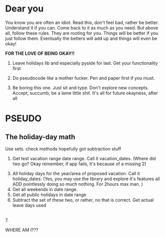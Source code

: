 # Dear you

You know you are often an idiot. Read this, don't feel bad, rather be better. Understand it if you can. Come back to it as much as you need. But above all, follow these rules. They are rooting for you. Things will be better if you just follow them. Eventually the betters will add up and things will even be okay!

**FOR THE LOVE OF BEING OKAY!!**

1. Leave holidays lib and especially pyside for last. Get your functionality first

2. Do pseudocode like a mother fucker. Pen and paper first if you must.

3. Be boring this one. Just sit and type. Don't explore new concepts. Accept, succumb, be a lame little shit. It's all for future okayness, after all


# PSEUDO
## The holiday-day math
Use sets. check methods hopefully got subtraction stuff
1. Get test vacation range date range. Call it vacation_dates.
(Where did two go? Okay remember, if app fails, it's because of a missing 2)
<!-- done: got meself a list[datetime] -->
<!-- IDIOT, should be a set. READ THE INSTRUCTIONS -->
3. All holiday days for the year/area of proposed vacation. Call it holiday_dates.
(Yes, you may use the library and explore it's features all ADD pointlessly doing so much nothing. For 2hours max man.  )
4. Get all weekends in date range.
5. Get all public holidays in date range
6. Subtract the set of these two, or rather, no that is correct. Get actual leave days used
<br>
7. 


WHERE AM I???
